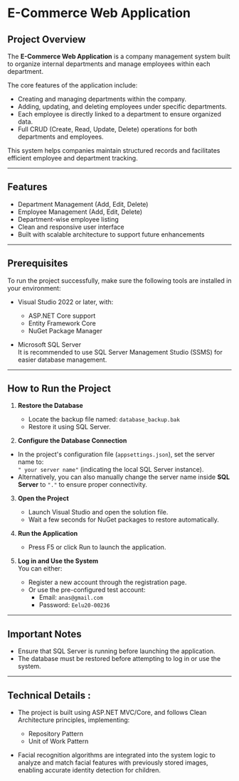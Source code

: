 # E-Commerce Web Application

## Project Overview

The **E-Commerce Web Application** is a company management system built to organize internal departments and manage employees within each department.

The core features of the application include:

- Creating and managing departments within the company.
- Adding, updating, and deleting employees under specific departments.
- Each employee is directly linked to a department to ensure organized data.
- Full CRUD (Create, Read, Update, Delete) operations for both departments and employees.

This system helps companies maintain structured records and facilitates efficient employee and department tracking.

---

## Features

- Department Management (Add, Edit, Delete)
- Employee Management (Add, Edit, Delete)
- Department-wise employee listing
- Clean and responsive user interface
- Built with scalable architecture to support future enhancements

---

## Prerequisites

To run the project successfully, make sure the following tools are installed in your environment:

- Visual Studio 2022 or later, with:
  - ASP.NET Core support  
  - Entity Framework Core  
  - NuGet Package Manager

- Microsoft SQL Server  
  It is recommended to use SQL Server Management Studio (SSMS) for easier database management.

---

## How to Run the Project

1. **Restore the Database**  
   - Locate the backup file named: `database_backup.bak`  
   - Restore it using SQL Server.

2. **Configure the Database Connection**

- In the project's configuration file (`appsettings.json`), set the server name to:  
  `" your server name"` (indicating the local SQL Server instance).  
- Alternatively, you can also manually change the server name inside **SQL Server** to `"."` to ensure proper connectivity.


3. **Open the Project**  
   - Launch Visual Studio and open the solution file.  
   - Wait a few seconds for NuGet packages to restore automatically.

4. **Run the Application**  
   - Press F5 or click Run to launch the application.

5. **Log in and Use the System**  
   You can either:
   - Register a new account through the registration page.  
   - Or use the pre-configured test account:
     - Email: `anas@gmail.com`  
     - Password: `Eelu20-00236`

---

## Important Notes

- Ensure that SQL Server is running before launching the application.
- The database must be restored before attempting to log in or use the system.

---

## Technical Details :

- The project is built using ASP.NET MVC/Core, and follows Clean Architecture principles, implementing:
  - Repository Pattern
  - Unit of Work Pattern

- Facial recognition algorithms are integrated into the system logic to analyze and match facial features with previously stored images, enabling accurate identity detection for children.
